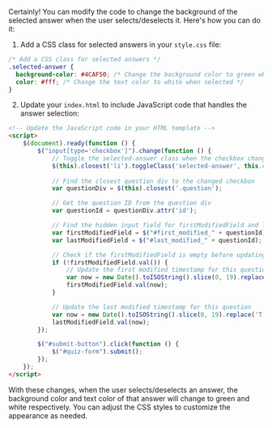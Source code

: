 Certainly! You can modify the code to change the background of the selected answer when the user selects/deselects it. Here's how you can do it:

1. Add a CSS class for selected answers in your `style.css` file:

```css
/* Add a CSS class for selected answers */
.selected-answer {
  background-color: #4CAF50; /* Change the background color to green when selected */
  color: #fff; /* Change the text color to white when selected */
}
```

2. Update your `index.html` to include JavaScript code that handles the answer selection:

```html
<!-- Update the JavaScript code in your HTML template -->
<script>
    $(document).ready(function () {
        $("input[type='checkbox']").change(function () {
            // Toggle the selected-answer class when the checkbox changes
            $(this).closest('li').toggleClass('selected-answer', this.checked);
            
            // Find the closest question div to the changed checkbox
            var questionDiv = $(this).closest('.question');

            // Get the question ID from the question div
            var questionId = questionDiv.attr('id');

            // Find the hidden input field for firstModifiedField and lastModifiedField
            var firstModifiedField = $("#first_modified_" + questionId);
            var lastModifiedField = $("#last_modified_" + questionId);

            // Check if the firstModifiedField is empty before updating
            if (!firstModifiedField.val()) {
                // Update the first modified timestamp for this question
                var now = new Date().toISOString().slice(0, 19).replace('T', ' ');
                firstModifiedField.val(now);
            }

            // Update the last modified timestamp for this question
            var now = new Date().toISOString().slice(0, 19).replace('T', ' ');
            lastModifiedField.val(now);
        });

        $("#submit-button").click(function () {
            $("#quiz-form").submit();
        });
    });
</script>
```

With these changes, when the user selects/deselects an answer, the background color and text color of that answer will change to green and white respectively. You can adjust the CSS styles to customize the appearance as needed.